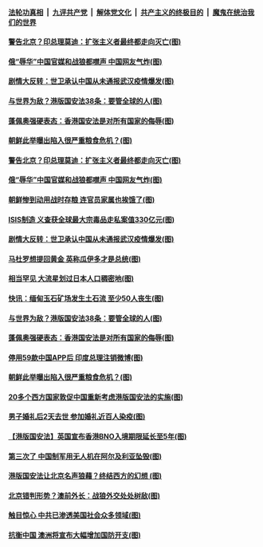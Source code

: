 

####  [法轮功真相](../../../../basic/blob/master/README.md?t=07040302) &nbsp;|&nbsp; [九评共产党](../../../../9ping.md/blob/master/README.md?t=07040302) &nbsp;|&nbsp; [解体党文化](../../../../jtdwh.md/blob/master/README.md?t=07040302)  &nbsp;|&nbsp; [共产主义的终极目的](../../../../gczydzjmd.md/blob/master/README.md?t=07040302) &nbsp;|&nbsp; [魔鬼在统治我们的世界](../../../../mgztzwmdsj.md/blob/master/README.md?t=07040302) 

#### [警告北京？印总理莫迪：扩张主义者最终都走向灭亡(图)](../pages/p9/938560.md?t=07040302) 

#### [俄“辱华”中国官媒和战狼都噤声 中国网友气炸(图)](../pages/p9/938534.md?t=07040302) 

#### [剧情大反转：世卫承认中国从未通报武汉疫情爆发(图)](../pages/p9/938502.md?t=07040302) 

#### [与世界为敌？港版国安法38条：要管全球的人(图)](../pages/p9/938351.md?t=07040302) 

#### [蓬佩奥强硬表态：香港国安法是对所有国家的侮辱(图)](../pages/p9/938372.md?t=07040302) 

#### [朝鲜此举曝出陷入很严重粮食危机？(图)](../pages/p9/938335.md?t=07040302) 

#### [警告北京？印总理莫迪：扩张主义者最终都走向灭亡(图)](../pages/p9/938560.md?t=07040302) 

#### [俄“辱华”中国官媒和战狼都噤声 中国网友气炸(图)](../pages/p9/938534.md?t=07040302) 

#### [朝鲜惨到动用战时存粮 连官员家属也挨饿了(图)](../pages/p9/938446.md?t=07040302) 

#### [ISIS制造 义查获全球最大宗毒品走私案值330亿元(图)](../pages/p9/938440.md?t=07040302) 

#### [剧情大反转：世卫承认中国从未通报武汉疫情爆发(图)](../pages/p9/938502.md?t=07040302) 

#### [马杜罗想提回黄金 英称瓜伊多才是总统(图)](../pages/p9/938498.md?t=07040302) 

#### [相当罕见 大流星划过日本人口稠密地(图)](../pages/p9/938447.md?t=07040302) 

#### [快讯：缅甸玉石矿场发生土石流 至少50人丧生(图)](../pages/p9/938426.md?t=07040302) 

#### [与世界为敌？港版国安法38条：要管全球的人(图)](../pages/p9/938351.md?t=07040302) 

#### [蓬佩奥强硬表态：香港国安法是对所有国家的侮辱(图)](../pages/p9/938372.md?t=07040302) 

#### [停用59款中国APP后 印度总理注销微博(图)](../pages/p9/938382.md?t=07040302) 

#### [朝鲜此举曝出陷入很严重粮食危机？(图)](../pages/p9/938335.md?t=07040302) 

#### [20多个西方国家敦促中国重新考虑港版国安法的实施(图)](../pages/p9/938381.md?t=07040302) 

#### [男子婚礼后2天去世 参加婚礼近百人染疫(图)](../pages/p9/938380.md?t=07040302) 

#### [【港版国安法】英国宣布香港BNO入境期限延长至5年(图)](../pages/p9/938354.md?t=07040302) 

#### [第三次了 中国制军用无人机在阿尔及利亚坠毁(图)](../pages/p9/938311.md?t=07040302) 

#### [港版国安法让北京名声狼藉？终结西方的幻想 (图)](../pages/p9/938312.md?t=07040302) 

#### [北京错判形势？澳前外长：战狼外交处处树敌(图)](../pages/p9/938226.md?t=07040302) 

#### [触目惊心 中共已渗透美国社会众多领域(图)](../pages/p9/938273.md?t=07040302) 

#### [抗衡中国 澳洲将宣布大幅增加国防开支(图)](../pages/p9/938285.md?t=07040302) 

